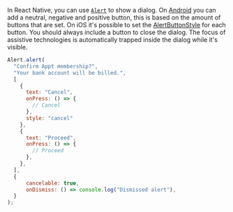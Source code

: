 In React Native, you can use [`Alert`](https://reactnative.dev/docs/alert) to show a dialog. On [Android](https://reactnative.dev/docs/alert#android) you can add a neutral, negative and positive button, this is based on the amount of buttons that are set. On iOS it's possible to set the [AlertButtonStyle](https://reactnative.dev/docs/alert#alertbuttonstyle-ios) for each button. You should always include a button to close the dialog. The focus of assistive technologies is automatically trapped inside the dialog while it's visible.

```jsx
Alert.alert(
  "Confirm Appt membership?",
  "Your bank account will be billed.",
  [
    {
      text: "Cancel",
      onPress: () => {
        // Cancel
      },
      style: "cancel"
    },
    {
      text: "Proceed",
      onPress: () => {
        // Proceed
      },
    },
  ],
  {
      cancelable: true,
      onDismiss: () => console.log("Dismissed alert"),
  }
);
```

